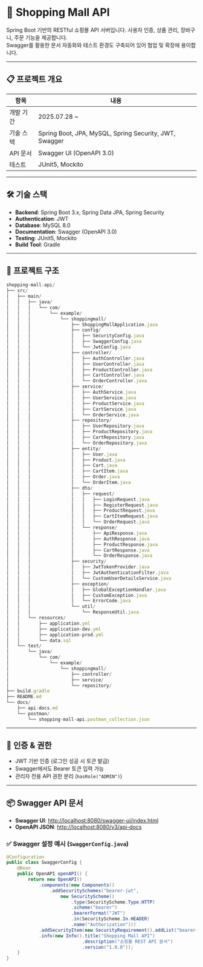 # 🛒 Shopping Mall API

Spring Boot 기반의 RESTful 쇼핑몰 API 서버입니다. 사용자 인증, 상품 관리, 장바구니, 주문 기능을 제공합니다.  
Swagger를 활용한 문서 자동화와 테스트 환경도 구축되어 있어 협업 및 확장에 용이합니다.

---

## 📋 프로젝트 개요

| 항목 | 내용 |
|------|------|
| 개발 기간 | 2025.07.28 ~  |
| 기술 스택 | Spring Boot, JPA, MySQL, Spring Security, JWT, Swagger |
| API 문서 | Swagger UI (OpenAPI 3.0) |
| 테스트 | JUnit5, Mockito |

---

## 🛠 기술 스택

- **Backend**: Spring Boot 3.x, Spring Data JPA, Spring Security
- **Authentication**: JWT
- **Database**: MySQL 8.0
- **Documentation**: Swagger (OpenAPI 3.0)
- **Testing**: JUnit5, Mockito
- **Build Tool**: Gradle

---

## 🧩 프로젝트 구조
```jsx
shopping-mall-api/
├── src/
│   ├── main/
│   │   ├── java/
│   │   │   └── com/
│   │   │       └── example/
│   │   │           └── shoppingmall/
│   │   │               ├── ShoppingMallApplication.java
│   │   │               ├── config/
│   │   │               │   ├── SecurityConfig.java
│   │   │               │   ├── SwaggerConfig.java
│   │   │               │   └── JwtConfig.java
│   │   │               ├── controller/
│   │   │               │   ├── AuthController.java
│   │   │               │   ├── UserController.java
│   │   │               │   ├── ProductController.java
│   │   │               │   ├── CartController.java
│   │   │               │   └── OrderController.java
│   │   │               ├── service/
│   │   │               │   ├── AuthService.java
│   │   │               │   ├── UserService.java
│   │   │               │   ├── ProductService.java
│   │   │               │   ├── CartService.java
│   │   │               │   └── OrderService.java
│   │   │               ├── repository/
│   │   │               │   ├── UserRepository.java
│   │   │               │   ├── ProductRepository.java
│   │   │               │   ├── CartRepository.java
│   │   │               │   └── OrderRepository.java
│   │   │               ├── entity/
│   │   │               │   ├── User.java
│   │   │               │   ├── Product.java
│   │   │               │   ├── Cart.java
│   │   │               │   ├── CartItem.java
│   │   │               │   ├── Order.java
│   │   │               │   └── OrderItem.java
│   │   │               ├── dto/
│   │   │               │   ├── request/
│   │   │               │   │   ├── LoginRequest.java
│   │   │               │   │   ├── RegisterRequest.java
│   │   │               │   │   ├── ProductRequest.java
│   │   │               │   │   ├── CartItemRequest.java
│   │   │               │   │   └── OrderRequest.java
│   │   │               │   └── response/
│   │   │               │       ├── ApiResponse.java
│   │   │               │       ├── AuthResponse.java
│   │   │               │       ├── ProductResponse.java
│   │   │               │       ├── CartResponse.java
│   │   │               │       └── OrderResponse.java
│   │   │               ├── security/
│   │   │               │   ├── JwtTokenProvider.java
│   │   │               │   ├── JwtAuthenticationFilter.java
│   │   │               │   └── CustomUserDetailsService.java
│   │   │               ├── exception/
│   │   │               │   ├── GlobalExceptionHandler.java
│   │   │               │   ├── CustomException.java
│   │   │               │   └── ErrorCode.java
│   │   │               └── util/
│   │   │                   └── ResponseUtil.java
│   │   └── resources/
│   │       ├── application.yml
│   │       ├── application-dev.yml
│   │       ├── application-prod.yml
│   │       └── data.sql
│   └── test/
│       └── java/
│           └── com/
│               └── example/
│                   └── shoppingmall/
│                       ├── controller/
│                       ├── service/
│                       └── repository/
├── build.gradle
├── README.md
└── docs/
    ├── api-docs.md
    └── postman/
        └── shopping-mall-api.postman_collection.json
```
---

## 🔐 인증 & 권한

- JWT 기반 인증 (로그인 성공 시 토큰 발급)
- Swagger에서도 Bearer 토큰 입력 가능
- 관리자 전용 API 권한 분리 (`hasRole("ADMIN")`)

---

## 📦 Swagger API 문서

- **Swagger UI**: [http://localhost:8080/swagger-ui/index.html](http://localhost:8080/swagger-ui/index.html)  
- **OpenAPI JSON**: [http://localhost:8080/v3/api-docs](http://localhost:8080/v3/api-docs)

### ✅ Swagger 설정 예시 (`SwaggerConfig.java`)
```java
@Configuration
public class SwaggerConfig {
    @Bean
    public OpenAPI openAPI() {
        return new OpenAPI()
            .components(new Components()
                .addSecuritySchemes("bearer-jwt",
                    new SecurityScheme()
                        .type(SecurityScheme.Type.HTTP)
                        .scheme("bearer")
                        .bearerFormat("JWT")
                        .in(SecurityScheme.In.HEADER)
                        .name("Authorization")))
            .addSecurityItem(new SecurityRequirement().addList("bearer-jwt"))
            .info(new Info().title("Shopping Mall API")
                            .description("쇼핑몰 REST API 문서")
                            .version("1.0.0"));
    }
}
```
